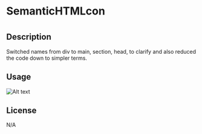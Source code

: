 # SemanticHTMLcon
# <SemanticHTMLcon>

## Description

Switched names from div to main, section, head, to clarify and also reduced the code down to simpler terms.

## Usage

![Alt text](../../OneDrive/Pictures/Screenshots/Screenshot%20(1).png)

## License

N/A
